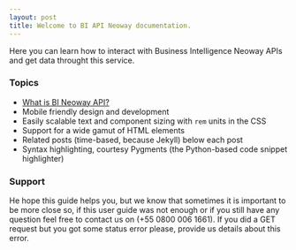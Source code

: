 ```yaml
---
layout: post
title: Welcome to BI API Neoway documentation.
---
```


Here you can learn how to interact with Business Intelligence Neoway APIs and get data throught this service.

### Topics

* [What is BI Neoway API?](/biteam)
* Mobile friendly design and development
* Easily scalable text and component sizing with `rem` units in the CSS
* Support for a wide gamut of HTML elements
* Related posts (time-based, because Jekyll) below each post
* Syntax highlighting, courtesy Pygments (the Python-based code snippet highlighter)

### Support

He hope this guide helps you, but we know that sometimes it is important to be more close so, if this user guide was not enough or if you still have any question feel free to contact us on (+55 0800 006 1661).
If you did a GET request but you got some status error please, provide us details about this error.
